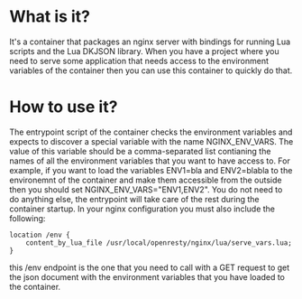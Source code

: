 # What is it?

It's a container that packages an nginx server with bindings for running Lua scripts and the Lua DKJSON library. When you have a project where you need to serve some application that needs access to the environment variables of the container then you can use this container to quickly do that.

# How to use it?

The entrypoint script of the container checks the environment variables and expects to discover a special variable with the name NGINX_ENV_VARS. The value of this variable should be a comma-separated list contianing the names of all the environment variables that you want to have access to. For example, if you want to load the variables ENV1=bla and ENV2=blabla to the environemnt of the container and make them accessible from the outside then you should set NGINX_ENV_VARS="ENV1,ENV2". You do not need to do anything else, the entrypoint will take care of the rest during the container startup. 
In your nginx configuration you must also include the following:

```
location /env {                                                                                             
    content_by_lua_file /usr/local/openresty/nginx/lua/serve_vars.lua;                                      
}
```

this /env endpoint is the one that you need to call with a GET request to get the json document with the environment variables that you have loaded to the container.

